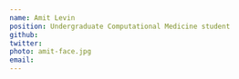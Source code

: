 ```yaml
---
name: Amit Levin
position: Undergraduate Computational Medicine student
github:
twitter: 
photo: amit-face.jpg
email: 
---
```



